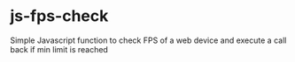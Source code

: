 # js-fps-check
Simple Javascript function to check FPS of a web device and execute a call back if min limit is reached
